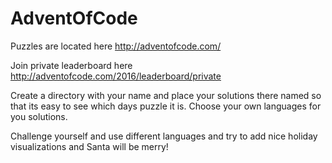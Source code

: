 # AdventOfCode
Puzzles are located here http://adventofcode.com/ 

Join private leaderboard here http://adventofcode.com/2016/leaderboard/private

Create a directory with your name and place your solutions there named so that its easy to see which days puzzle it is. Choose your own languages for you solutions.

Challenge yourself and use different languages and try to add nice holiday visualizations and Santa will be merry!
